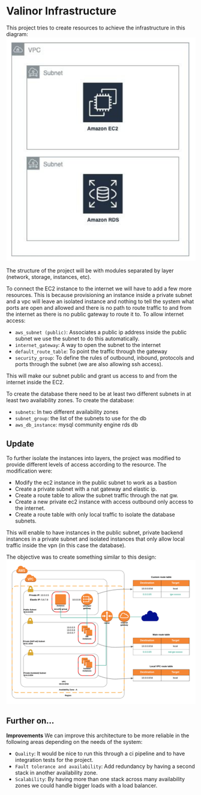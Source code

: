 # Valinor Infrastructure
  
 This project tries to create resources to achieve the infrastructure in this diagram: 
 ![diagram](images/components.png "diagram_components")
  
The structure of the project will be with modules separated by layer (network, storage, instances, etc).

To connect the EC2 instance to the internet we will have to add a few more resources. This is because provisioning an instance inside a private subnet and a vpc will leave an isolated instance and nothing to tell the system what ports are open and allowed and there is no path to route traffic to and from the internet as there is no public gateway to route it to. To allow internet access:

- `aws_subnet (public)`: Associates a public ip address inside the public subnet we use the subnet to do this automatically.
- `internet_gateway`: A way to open the subnet to the internet
- `default_route_table`: To point the traffic through the gateway
- `security_group`: To define the rules of outbound, inbound, protocols and ports through the subnet (we are also allowing ssh access).

This will make our subnet public and grant us access to and from the internet inside the EC2.

To create the database there need to be at least two different subnets in at least two availability zones. To create the database:

- `subnets`: In two different availability zones
- `subnet_group`: the list of the subnets to use for the db
- `aws_db_instance`: mysql community engine rds db

 ## Update

To further isolate the instances into layers, the project was modified to provide different levels of access according to the resource. The modification were:

- Modify the ec2 instance in the public subnet to work as a bastion
- Create a private subnet with a nat gateway and elastic ip.
- Create a route table to allow the subnet traffic through the nat gw.
- Create a new private ec2 instance with access outbound only access to the internet.
- Create a route table with only local traffic to isolate the database subnets.

This will enable to have instances in the public subnet, private backend instances in a private subnet and isolated instances that only allow local traffic inside the vpn (in this case the database).

The objective was to create something similar to this design:
 ![diagramIsolated](images/isolated.png "diagram_components_isolated")
 
 ## Further on...
 
**Improvements**
We can improve this architecture to be more reliable in the following areas depending on the needs of the system:

- `Quality`: It would be nice to run this through a ci pipeline and to have integration tests for the project.
- `Fault tolerance and availability`: Add redundancy by having a second stack in another availability zone.
- `Scalability`: By having more than one stack across many availability zones we could handle bigger loads with a load balancer.
